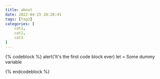 ```yaml
---
title: about
date: 2022-04-25 20:28:41
tags: [tag2]
categories: [
    cat1,
    cat2,
    cat3
]
---
```



{% codeblock %}
    alert('It's the first code block ever)
    let = Some dummy variable

{% endcodeblock %}